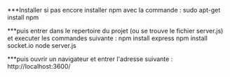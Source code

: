 
***Installer si pas encore installer npm avec la commande :
sudo apt-get install npm

***puis entrer dans le repertoire du projet (ou se trouve le fichier server.js) et executer les commandes suivante :
npm install express
npm install socket.io
node server.js

***puis ouvrir un navigateur et entrer l'adresse suivante : 
http://localhost:3600/

